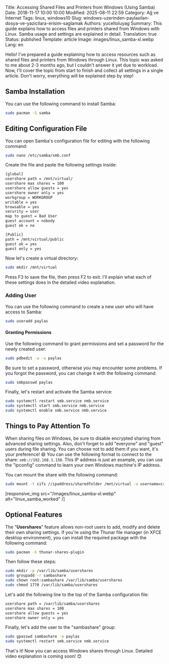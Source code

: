 Title: Accessing Shared Files and Printers from Windows (Using Samba)
Date: 2018-11-17 10:00 10:00
Modified: 2025-08-11 22:59
Category: Ağ ve İnternet
Tags: linux, windows10
Slug: windows-uzerinden-paylasilan-dosya-ve-yazicilara-erisim-saglamak
Authors: yuceltoluyag
Summary: This guide explains how to access files and printers shared from Windows with Linux. Samba usage and settings are explained in detail.
Translation: true
Status: published
Template: article
Image: images/linux_samba-xl.webp
Lang: en

Hello! I've prepared a guide explaining how to access resources such as shared files and printers from Windows through Linux. This topic was asked to me about 2-3 months ago, but I couldn't answer it yet due to workload. Now, I'll cover the topic from start to finish and collect all settings in a single article. Don't worry, everything will be explained step by step!

## Samba Installation

You can use the following command to install Samba:

```bash
sudo pacman -S samba
```

## Editing Configuration File

You can open Samba's configuration file for editing with the following command:

```bash
sudo nano /etc/samba/smb.conf
```

Create the file and paste the following settings inside:

```bash
[global]
usershare path = /mnt/virtual/
usershare max shares = 100
usershare allow guests = yes
usershare owner only = yes
workgroup = WORKGROUP
writable = yes
browsable = yes
security = user
map to guest = Bad User
guest account = nobody
guest ok = no

[Public]
path = /mnt/virtual/public
guest ok = yes
guest only = yes
```

Now let's create a virtual directory:

```bash
sudo mkdir /mnt/virtual
```

Press F3 to save the file, then press F2 to exit. I'll explain what each of these settings does in the detailed video explanation.

### Adding User

You can use the following command to create a new user who will have access to Samba:

```bash
sudo useradd paylas
```

#### Granting Permissions

Use the following command to grant permissions and set a password for the newly created user:

```bash
sudo pdbedit -a -u paylas
```

Be sure to set a password, otherwise you may encounter some problems. If you forgot the password, you can change it with the following command:

```bash
sudo smbpasswd paylas
```

Finally, let's restart and activate the Samba service:

```bash
sudo systemctl restart smb.service nmb.service
sudo systemctl start smb.service nmb.service
sudo systemctl enable smb.service nmb.service
```

## Things to Pay Attention To

When sharing files on Windows, be sure to disable encrypted sharing from advanced sharing settings. Also, don't forget to add "everyone" and "guest" users during file sharing. You can choose not to add them if you want, it's your preference! 😄 You can use the following format to connect to the share: `smb://192.168.1.150`. This IP address is just an example, you can use the "ipconfig" command to learn your own Windows machine's IP address.

You can mount the share with the following command:

```bash
sudo mount -t cifs //ipaddress/sharedfolder /mnt/virtual -o username=createdusername,password=createdpassword,workgroup=workgroup,iocharset=utf8,uid=createdusername,gid=root
```

[responsive_img src="/images/linux_samba-xl.webp" alt="linux_samba_worked" /]

## Optional Features

The "**Usershares**" feature allows non-root users to add, modify and delete their own sharing settings. If you're using the Thunar file manager (in XFCE desktop environment), you can install the required package with the following command:

```bash
sudo pacman -S thunar-shares-plugin
```

Then follow these steps:

```bash
sudo mkdir -p /var/lib/samba/usershares
sudo groupadd -r sambashare
sudo chown root:sambashare /var/lib/samba/usershares
sudo chmod 1770 /var/lib/samba/usershares
```

Let's add the following line to the top of the Samba configuration file:

```bash
usershare path = /var/lib/samba/usershares
usershare max shares = 100
usershare allow guests = yes
usershare owner only = yes
```

Finally, let's add the user to the "sambashare" group:

```bash
sudo gpasswd sambashare -a paylas
sudo systemctl restart smb.service nmb.service
```

That's it! Now you can access Windows shares through Linux. Detailed video explanation is coming soon! 😊
